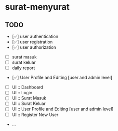 # surat-menyurat

## TODO

- [✅] user authentication
- [✅] user registration
- [✅] user authorization
- [ ] surat masuk
- [ ] surat keluar
- [ ] daily report
- [✅] User Profile and Editing [user and admin level]
- [ ] UI :: Dashboard
- [ ] UI :: Login
- [ ] UI :: Surat Masuk
- [ ] UI :: Surat Keluar
- [ ] UI :: User Profile and Editing [user and admin level]
- [ ] UI :: Register New User
- ...
